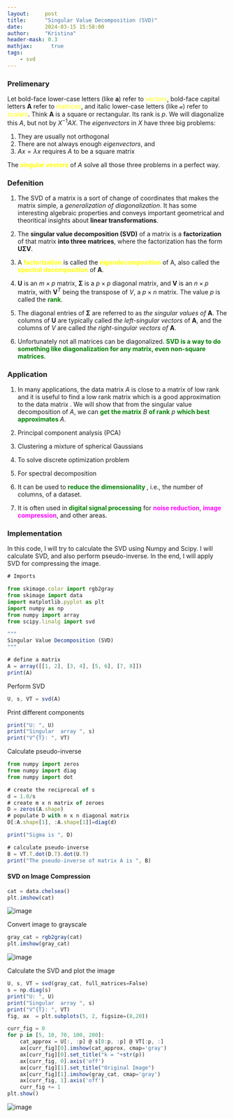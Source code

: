 ```yaml
---
layout:     post
title:      "Singular Value Decomposition (SVD)"
date:       2024-03-15 15:58:00
author:     "Kristina"
header-mask: 0.3
mathjax:      true
tags:
    - svd
---
```


### Prelimenary


Let bold-face lower-case letters (like $\mathbf{a}$) refer to <font color='yellow'>vectors</font>, bold-face capital letters $\mathbf{A}$ refer to <font color='yellow'>matrices</font>, and italic lower-case letters (like $\mathcal{a}$) refer to <font color='yellow'>scalars</font>. Think $\mathbf{A}$ is a  square or rectangular. Its rank is $p$. We will diagonalize this $A$, but not by $X^{-1} AX$. The *eigenvectors* in $X$ have three big problems:
1. They are usually not orthogonal
2. There are not always enough *eigenvectors*, and
3. $Ax = \lambda x$ requires $A$ to be a square matrix

The **<font color='yellow'>singular vectors</font>** of $A$ solve all those three problems in a perfect way.  

### Defenition

1. The SVD of a matrix is a sort of change of coordinates that makes the matrix simple, a *generalization of diagonalization*. It has some interesting algebraic properties and conveys important geometrical and theoritical insights about **linear transformations**.

2. The **singular value decomposition (SVD)** of a matrix is a **factorization** of that matrix **into three matrices**, where the factorization has the form $\mathbf{U\Sigma V}$. 

3. A **<font color='yellow'>factorization</font>** is called the **<font color='yellow'>eigendecomposition</font>** of A, also called
the **<font color='yellow'>spectral decomposition</font>** of $\mathbf{A}$.

4. $\mathbf{U}$ is an $m \times p$ matrix, $\mathbf{\Sigma}$ is a $p\times p$ diagonal matrix, and $\mathbf{V}$ is an $n \times p$ matrix, with $\mathbf{V}^T$ being the transpose of $V$, a $p \times n$ matrix. The value $p$ is called the **<font color='green'>rank</font>**. 

5. The diagonal entries of $\mathbf{\Sigma}$ are referred to as _the singular values of_ $\mathbf{A}$. The columns of $\mathbf{U}$ are typically called *the left-singular vectors* of $\mathbf{A}$, and the columns of $V$ are called *the right-singular vectors of* $\mathbf{A}$. 

6. Unfortunately not all matrices can be diagonalized. **<font color='green'>SVD is a way to do something like diagonalization for any matrix, even non-square matrices</font>**.

### Application

1. In many applications, the data matrix $A$ is close to a matrix of low rank and it is useful to find a low rank matrix which is a good approximation to the data matrix . We will show that from the singular value decomposition of $A$, we can **<font color='green'>get the matrix</font>** $B$ **<font color='green'>of rank</font>** $p$ **<font color='green'>which best approximates </font>**$A$.

2. Principal component analysis (PCA)

3. Clustering a mixture of spherical Gaussians

4. To solve discrete optimization problem

5. For spectral decomposition

6. It can be used to **<font color='green'>reduce the dimensionality </font>**, i.e., the number of columns, of a dataset. 

7. It is often used in **<font color='green'>digital signal processing</font>** for **<font color='magenta'>noise reduction</font>**, **<font color='magenta'>image compression</font>**, and other areas.


### Implementation

In this code, I will try to calculate the SVD using Numpy and Scipy. I will  calculate SVD, and also perform pseudo-inverse. In the end, I will apply SVD for compressing the image.

```ts
# Imports

from skimage.color import rgb2gray
from skimage import data
import matplotlib.pyplot as plt
import numpy as np
from numpy import array
from scipy.linalg import svd

"""
Singular Value Decomposition (SVD)
"""

# define a matrix
A = array([[1, 2], [3, 4], [5, 6], [7, 8]])
print(A)
```

Perform SVD

```ts
U, s, VT = svd(A)
```

Print different components

```ts
print("U: ", U)
print("Singular  array ", s)
print("V^{T}: ", VT)
```

Calculate pseudo-inverse

```ts
from numpy import zeros
from numpy import diag
from numpy import dot

# create the reciprocal of s
d = 1.0/s
# create m x n matrix of zeroes 
D = zeros(A.shape)
# populate D with n x n diagonal matrix 
D[:A.shape[1], :A.shape[1]]=diag(d)

print("Sigma is ", D)

# calculate pseudo-inverse
B = VT.T.dot(D.T).dot(U.T)
print("The pseudo-inverse of matrix A is ", B)
```

#### SVD on Image Compression

```ts
cat = data.chelsea()
plt.imshow(cat)
```

![image](https://github.com/PatternKPS/patternkps.github.io/assets/150363044/24458152-a5bd-4ce2-9c61-f12d0bb22d22)

Convert image to grayscale

```ts
gray_cat = rgb2gray(cat)
plt.imshow(gray_cat)
```

![image](https://github.com/PatternKPS/patternkps.github.io/assets/150363044/d341a115-c9d5-46b4-94ee-7e9891fffee9)

Calculate the SVD and plot the image


```ts
U, s, VT = svd(gray_cat, full_matrices=False)
s = np.diag(s)
print("U: ", U)
print("Singular  array ", s)
print("V^{T}: ", VT)
fig, ax  = plt.subplots(5, 2, figsize=(8,20))

curr_fig = 0
for p in [5, 10, 70, 100, 200]:
    cat_approx = U[:, :p] @ s[0:p, :p] @ VT[:p, :]
    ax[curr_fig][0].imshow(cat_approx, cmap='gray')
    ax[curr_fig][0].set_title("k = "+str(p))
    ax[curr_fig, 0].axis('off')
    ax[curr_fig][1].set_title("Original Image")
    ax[curr_fig][1].imshow(gray_cat, cmap='gray')
    ax[curr_fig, 1].axis('off')
    curr_fig += 1
plt.show()
```

![image](https://github.com/PatternKPS/patternkps.github.io/assets/150363044/c0166955-0107-4791-b66a-bff41643a343)

